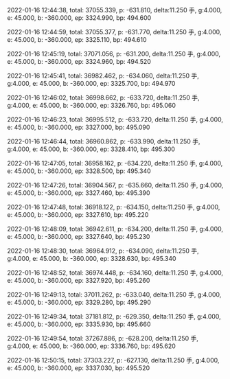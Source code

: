 2022-01-16 12:44:38, total: 37055.339, p: -631.810, delta:11.250 手, g:4.000, e: 45.000, b: -360.000, ep: 3324.990, bp: 494.600

2022-01-16 12:44:59, total: 37055.377, p: -631.770, delta:11.250 手, g:4.000, e: 45.000, b: -360.000, ep: 3325.110, bp: 494.610

2022-01-16 12:45:19, total: 37071.056, p: -631.200, delta:11.250 手, g:4.000, e: 45.000, b: -360.000, ep: 3324.960, bp: 494.520

2022-01-16 12:45:41, total: 36982.462, p: -634.060, delta:11.250 手, g:4.000, e: 45.000, b: -360.000, ep: 3325.700, bp: 494.970

2022-01-16 12:46:02, total: 36998.662, p: -633.720, delta:11.250 手, g:4.000, e: 45.000, b: -360.000, ep: 3326.760, bp: 495.060

2022-01-16 12:46:23, total: 36995.512, p: -633.720, delta:11.250 手, g:4.000, e: 45.000, b: -360.000, ep: 3327.000, bp: 495.090

2022-01-16 12:46:44, total: 36960.862, p: -633.990, delta:11.250 手, g:4.000, e: 45.000, b: -360.000, ep: 3328.410, bp: 495.300

2022-01-16 12:47:05, total: 36958.162, p: -634.220, delta:11.250 手, g:4.000, e: 45.000, b: -360.000, ep: 3328.500, bp: 495.340

2022-01-16 12:47:26, total: 36904.567, p: -635.660, delta:11.250 手, g:4.000, e: 45.000, b: -360.000, ep: 3327.460, bp: 495.390

2022-01-16 12:47:48, total: 36918.122, p: -634.150, delta:11.250 手, g:4.000, e: 45.000, b: -360.000, ep: 3327.610, bp: 495.220

2022-01-16 12:48:09, total: 36942.611, p: -634.200, delta:11.250 手, g:4.000, e: 45.000, b: -360.000, ep: 3327.640, bp: 495.230

2022-01-16 12:48:30, total: 36964.912, p: -634.090, delta:11.250 手, g:4.000, e: 45.000, b: -360.000, ep: 3328.630, bp: 495.340

2022-01-16 12:48:52, total: 36974.448, p: -634.160, delta:11.250 手, g:4.000, e: 45.000, b: -360.000, ep: 3327.920, bp: 495.260

2022-01-16 12:49:13, total: 37011.262, p: -633.040, delta:11.250 手, g:4.000, e: 45.000, b: -360.000, ep: 3329.280, bp: 495.290

2022-01-16 12:49:34, total: 37181.812, p: -629.350, delta:11.250 手, g:4.000, e: 45.000, b: -360.000, ep: 3335.930, bp: 495.660

2022-01-16 12:49:54, total: 37267.886, p: -628.200, delta:11.250 手, g:4.000, e: 45.000, b: -360.000, ep: 3336.760, bp: 495.620

2022-01-16 12:50:15, total: 37303.227, p: -627.130, delta:11.250 手, g:4.000, e: 45.000, b: -360.000, ep: 3337.030, bp: 495.520